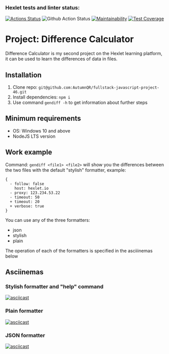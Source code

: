 ### Hexlet tests and linter status:
[![Actions Status](https://github.com/AutumnQR/fullstack-javascript-project-46/actions/workflows/hexlet-check.yml/badge.svg)](https://github.com/AutumnQR/fullstack-javascript-project-46/actions)
![Github Action Status](https://github.com/AutumnQR/fullstack-javascript-project-46/actions/workflows/node.js.yml/badge.svg)
[![Maintainability](https://api.codeclimate.com/v1/badges/4bd168311b87623461cf/maintainability)](https://codeclimate.com/github/AutumnQR/fullstack-javascript-project-46/maintainability)
[![Test Coverage](https://api.codeclimate.com/v1/badges/4bd168311b87623461cf/test_coverage)](https://codeclimate.com/github/AutumnQR/fullstack-javascript-project-46/test_coverage)
# Project: Difference Calculator

Difference Calculator is my second project on the Hexlet learning platform, it can be used to learn the differences of data in files.

## Installation

1. Clone repo: `git@github.com:AutumnQR/fullstack-javascript-project-46.git`
2. Install dependencies: `npm i`
3. Use command `gendiff -h` to get information about further steps

## Minimum requirements
- OS: Windows 10 and above 
- NodeJS LTS version

## Work example

Command: `gendiff <file1> <file2>` will show you the differences between the two files with the default "stylish" formatter, example:

```
{
  - follow: false
    host: hexlet.io
  - proxy: 123.234.53.22
  - timeout: 50
  + timeout: 20
  + verbose: true
}
```

You can use any of the three formatters:
- json
- stylish
- plain

The operation of each of the formatters is specified in the asciiinemas below

## Asciinemas

### Stylish formatter and "help" command
[![asciicast](https://asciinema.org/a/VtdCNzuxnIVkcTds73gVsrSu4.svg)](https://asciinema.org/a/VtdCNzuxnIVkcTds73gVsrSu4)

### Plain formatter
[![asciicast](https://asciinema.org/a/8Zmpk7k6zAhw1xUvsajzq3dJo.svg)](https://asciinema.org/a/8Zmpk7k6zAhw1xUvsajzq3dJo)

### JSON formatter
[![asciicast](https://asciinema.org/a/xareByKZji5OPOEe0qBVZcSmr.svg)](https://asciinema.org/a/xareByKZji5OPOEe0qBVZcSmr)
